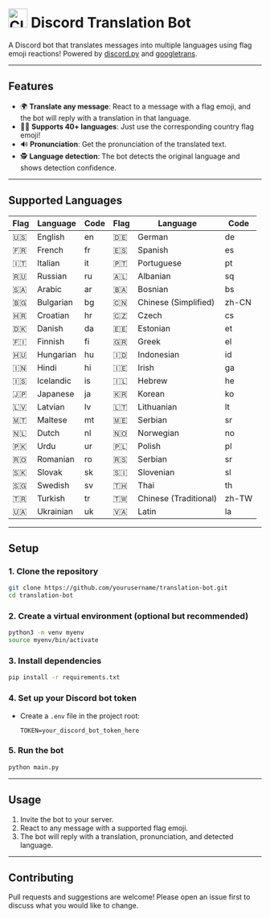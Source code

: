 # <img width="38" height="38" alt="Clyde Discord Emoji" src="https://github.com/user-attachments/assets/65aa64ff-f812-4da0-92ce-e43620829e4a" /> <span>Discord Translation Bot<span/>

A Discord bot that translates messages into multiple languages using flag emoji reactions! Powered by [discord.py](https://github.com/Rapptz/discord.py) and [googletrans](https://github.com/ssut/py-googletrans).

---

## Features

- 🌍 **Translate any message**: React to a message with a flag emoji, and the bot will reply with a translation in that language.
- 🏳️‍🌈 **Supports 40+ languages**: Just use the corresponding country flag emoji!
- 🔊 **Pronunciation**: Get the pronunciation of the translated text.
- 🕵️ **Language detection**: The bot detects the original language and shows detection confidence.

---

## Supported Languages

| Flag | Language | Code | Flag | Language | Code |
|------|----------|------|------|----------|------|
| 🇺🇸  | English  | en   | 🇩🇪  | German   | de   |
| 🇫🇷  | French   | fr   | 🇪🇸  | Spanish  | es   |
| 🇮🇹  | Italian  | it   | 🇵🇹  | Portuguese | pt  |
| 🇷🇺  | Russian  | ru   | 🇦🇱  | Albanian | sq   |
| 🇸🇦  | Arabic   | ar   | 🇧🇦  | Bosnian  | bs   |
| 🇧🇬  | Bulgarian| bg   | 🇨🇳  | Chinese (Simplified) | zh-CN |
| 🇭🇷  | Croatian | hr   | 🇨🇿  | Czech    | cs   |
| 🇩🇰  | Danish   | da   | 🇪🇪  | Estonian | et   |
| 🇫🇮  | Finnish  | fi   | 🇬🇷  | Greek    | el   |
| 🇭🇺  | Hungarian| hu   | 🇮🇩  | Indonesian | id  |
| 🇮🇳  | Hindi    | hi   | 🇮🇪  | Irish    | ga   |
| 🇮🇸  | Icelandic| is   | 🇮🇱  | Hebrew   | he   |
| 🇯🇵  | Japanese | ja   | 🇰🇷  | Korean   | ko   |
| 🇱🇻  | Latvian  | lv   | 🇱🇹  | Lithuanian | lt  |
| 🇲🇹  | Maltese  | mt   | 🇲🇪  | Serbian  | sr   |
| 🇳🇱  | Dutch    | nl   | 🇳🇴  | Norwegian| no   |
| 🇵🇰  | Urdu     | ur   | 🇵🇱  | Polish   | pl   |
| 🇷🇴  | Romanian | ro   | 🇷🇸  | Serbian  | sr   |
| 🇸🇰  | Slovak   | sk   | 🇸🇮  | Slovenian| sl   |
| 🇸🇬  | Swedish  | sv   | 🇹🇭  | Thai     | th   |
| 🇹🇷  | Turkish  | tr   | 🇹🇼  | Chinese (Traditional) | zh-TW |
| 🇺🇦  | Ukrainian| uk   | 🇻🇦  | Latin    | la   |

---

## Setup

### 1. Clone the repository

```bash
git clone https://github.com/yourusername/translation-bot.git
cd translation-bot
```

### 2. Create a virtual environment (optional but recommended)

```bash
python3 -m venv myenv
source myenv/bin/activate
```

### 3. Install dependencies

```bash
pip install -r requirements.txt
```

### 4. Set up your Discord bot token

- Create a `.env` file in the project root:
  ```
  TOKEN=your_discord_bot_token_here
  ```

### 5. Run the bot

```bash
python main.py
```

---

## Usage

1. Invite the bot to your server.
2. React to any message with a supported flag emoji.
3. The bot will reply with a translation, pronunciation, and detected language.

---

## Contributing

Pull requests and suggestions are welcome! Please open an issue first to discuss what you would like to change.
